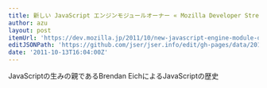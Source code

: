 ```yaml
---
title: 新しい JavaScript エンジンモジュールオーナー « Mozilla Developer Street (modest)
author: azu
layout: post
itemUrl: 'https://dev.mozilla.jp/2011/10/new-javascript-engine-module-owner/'
editJSONPath: 'https://github.com/jser/jser.info/edit/gh-pages/data/2011/10/index.json'
date: '2011-10-13T16:04:00Z'
---
```

JavaScriptの生みの親であるBrendan EichによるJavaScriptの歴史
